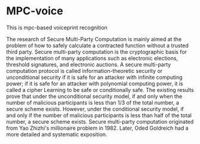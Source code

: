 # MPC-voice
This is mpc-based voiceprint recognition

The research of Secure Multi-Party Computation is mainly aimed at the problem of how to safely calculate a contracted function without a trusted third party. Secure multi-party computation is the cryptographic basis for the implementation of many applications such as electronic elections, threshold signatures, and electronic auctions.
A secure multi-party computation protocol is called information-theoretic security or unconditional security if it is safe for an attacker with infinite computing power; if it is safe for an attacker with polynomial computing power, it is called a cipher Learning to be safe or conditionally safe.
The existing results prove that under the unconditional security model, if and only when the number of malicious participants is less than 1/3 of the total number, a secure scheme exists. However, under the conditional security model, if and only if the number of malicious participants is less than half of the total number, a secure scheme exists.
Secure multi-party computation originated from Yao Zhizhi's millionaire problem in 1982. Later, Oded Goldreich had a more detailed and systematic exposition.
